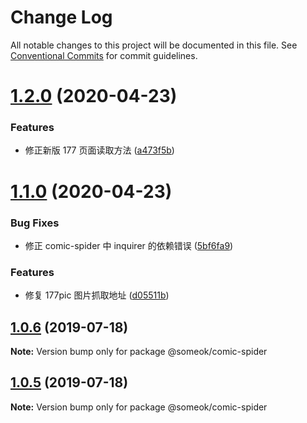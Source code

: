 # Change Log

All notable changes to this project will be documented in this file.
See [Conventional Commits](https://conventionalcommits.org) for commit guidelines.

# [1.2.0](https://github.com/someok/node-toolkit/tree/master/packages/comic-spider/compare/@someok/comic-spider@1.1.0...@someok/comic-spider@1.2.0) (2020-04-23)

### Features

-   修正新版 177 页面读取方法 ([a473f5b](https://github.com/someok/node-toolkit/tree/master/packages/comic-spider/commit/a473f5b))

# [1.1.0](https://github.com/someok/node-toolkit/tree/master/packages/comic-spider/compare/@someok/comic-spider@1.0.6...@someok/comic-spider@1.1.0) (2020-04-23)

### Bug Fixes

-   修正 comic-spider 中 inquirer 的依赖错误 ([5bf6fa9](https://github.com/someok/node-toolkit/tree/master/packages/comic-spider/commit/5bf6fa9))

### Features

-   修复 177pic 图片抓取地址 ([d05511b](https://github.com/someok/node-toolkit/tree/master/packages/comic-spider/commit/d05511b))

## [1.0.6](https://github.com/someok/node-toolkit/tree/master/packages/comic-spider/compare/@someok/comic-spider@1.0.5...@someok/comic-spider@1.0.6) (2019-07-18)

**Note:** Version bump only for package @someok/comic-spider

## [1.0.5](https://github.com/someok/node-toolkit/compare/@someok/comic-spider@1.0.4...@someok/comic-spider@1.0.5) (2019-07-18)

**Note:** Version bump only for package @someok/comic-spider
